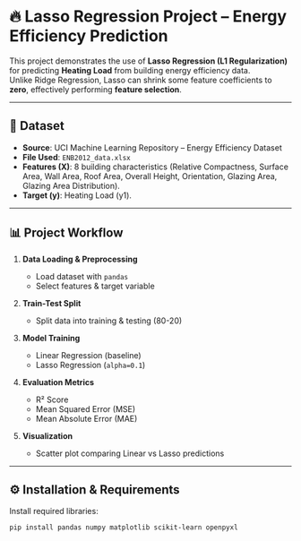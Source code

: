 # 🔥 Lasso Regression Project – Energy Efficiency Prediction  

This project demonstrates the use of **Lasso Regression (L1 Regularization)** for predicting **Heating Load** from building energy efficiency data.  
Unlike Ridge Regression, Lasso can shrink some feature coefficients to **zero**, effectively performing **feature selection**.  

---

## 📌 Dataset
- **Source**: UCI Machine Learning Repository – Energy Efficiency Dataset  
- **File Used**: `ENB2012_data.xlsx`  
- **Features (X)**: 8 building characteristics (Relative Compactness, Surface Area, Wall Area, Roof Area, Overall Height, Orientation, Glazing Area, Glazing Area Distribution).  
- **Target (y)**: Heating Load (y1).  

---

## 📊 Project Workflow
1. **Data Loading & Preprocessing**  
   - Load dataset with `pandas`  
   - Select features & target variable  

2. **Train-Test Split**  
   - Split data into training & testing (80-20)  

3. **Model Training**  
   - Linear Regression (baseline)  
   - Lasso Regression (`alpha=0.1`)  

4. **Evaluation Metrics**  
   - R² Score  
   - Mean Squared Error (MSE)  
   - Mean Absolute Error (MAE)  

5. **Visualization**  
   - Scatter plot comparing Linear vs Lasso predictions  

---

## ⚙️ Installation & Requirements
Install required libraries:
```bash
pip install pandas numpy matplotlib scikit-learn openpyxl
